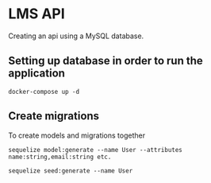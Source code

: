 # LMS API

Creating an api using a MySQL database.

## Setting up database in order to run the application

```docker-compose up -d```

## Create migrations

To create models and migrations together

```sequelize model:generate --name User --attributes name:string,email:string etc.```

```sequelize seed:generate --name User```
